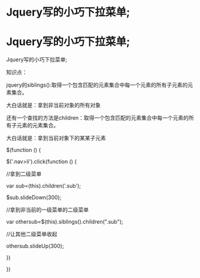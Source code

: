 # Jquery写的小巧下拉菜单;

# Jquery写的小巧下拉菜单;

Jquery写的小巧下拉菜单;

知识点：

jquery的siblings():取得一个包含匹配的元素集合中每一个元素的所有子元素的元素集合。

大白话就是：拿到非当前对象的所有对象

还有一个查找的方法是children：取得一个包含匹配的元素集合中每一个元素的所有子元素的元素集合。

大白话就是：拿到当前对象下的某某子元素

$(function () {

$('.nav>li').click(function () {

//拿到二级菜单

var $sub=$(this).children('.sub');

$sub.slideDown(300);

//拿到非当前的一级菜单的二级菜单

var othersub=$(this).siblings().children(".sub");

//让其他二级菜单收起

othersub.slideUp(300);

})

})